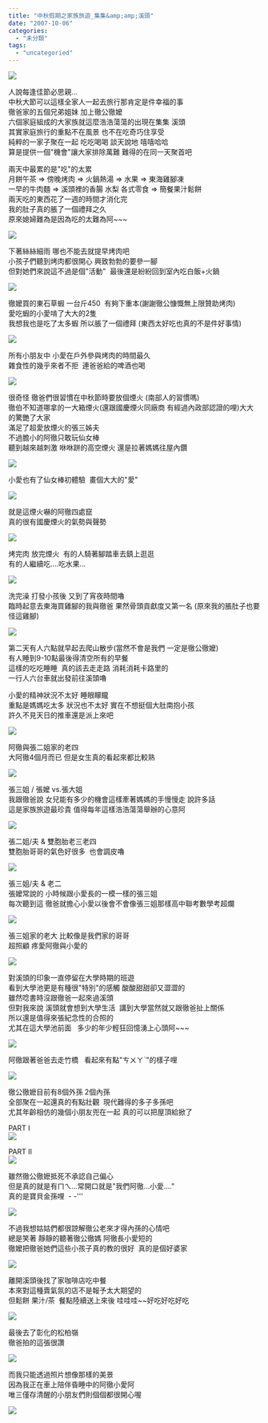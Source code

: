 ```yaml
---
title: "中秋假期之家族旅遊_集集&amp;amp;溪頭"
date: "2007-10-06"
categories: 
  - "未分類"
tags: 
  - "uncategoried"
---
```


![](images/1445631076_f7cf199246.jpg)

人說每逢佳節必思親...  
中秋大節可以這樣全家人一起去旅行那肯定是件幸福的事  
徹爸家的五個兄弟姐妹 加上徹公徹嬤   
六個家庭組成的大家族就這麼浩浩蕩蕩的出現在集集 溪頭  
其實家庭旅行的重點不在風景 也不在吃奇巧住享受  
純粹的一家子聚在一起 吃吃喝喝 談天說地 嘻嘻哈哈  
算是提供一個"機會"讓大家排除萬難 難得的在同一天聚首吧

兩天中最累的是"吃"的太累  
月餅午茶 => 傍晚烤肉 => 火鍋熱湯 => 水果 => 東海雞腳凍  
一早的牛肉麵 => 溪頭裡的香腸 水梨 各式零食 => 簡餐果汁鬆餅  
兩天吃的東西花了一週的時間才消化完  
我的肚子真的脹了一個禮拜之久   
原來媳婦難為是因為吃的太難為阿~~~  
  
![](images/1445631076_f7cf199246.jpg)

下著絲絲細雨 哪也不能去就提早烤肉吧  
小孩子們聽到烤肉都很開心 興致勃勃的要參一腳  
但對她們來說這不過是個"活動"  最後還是紛紛回到室內吃白飯+火鍋  
  
![](images/1445641296_b397ff0257.jpg)  
  
徹嬤買的東石草蝦 一台斤450  有夠下重本(謝謝徹公慷慨無上限贊助烤肉)  
愛吃蝦的小愛啃了大大的2隻  
我想我也是吃了太多蝦 所以脹了一個禮拜 (東西太好吃也真的不是件好事情)  
  
![](images/1445640606_c2b1b6e92f.jpg)  
  
所有小朋友中 小愛在戶外參與烤肉的時間最久  
雜食性的幾乎來者不拒  連爸爸給的啤酒也喝  
  
![](images/1445640966_ba09af3f0a.jpg)  
  
很奇怪 徹爸們很習慣在中秋節時要放個煙火 (南部人的習慣嗎)  
徹伯不知道哪拿的一大箱煙火(還跟國慶煙火同廠商 有經過內政部認證的哩)大大的驚艷了大家  
滿足了超愛放煙火的張三姊夫  
不過膽小的阿徹只敢玩仙女棒  
聽到越來越刺激 咻咻跰的高空煙火 還是拉著媽媽往屋內鑽  
  
![](images/1445639330_8f7536ceec.jpg)  
  
小愛也有了仙女棒初體驗  畫個大大的"愛"  
  
![](images/1444776945_a5e8d1b32c.jpg)  
  
就是這煙火嚇的阿徹四處竄  
真的很有國慶煙火的氣勢與聲勢  
  
![](images/1445638260_c5fab357b6.jpg)  
  
烤完肉 放完煙火  有的人騎著腳踏車去鎮上逛逛  
有的人繼續吃....吃水果...  
  
![](images/1445637964_8c644a8859.jpg)  
  
洗完澡 打發小孩後 又到了宵夜時間嚕  
臨時起意去東海買雞腳的我與徹爸 果然骨頭貢獻度又第一名 (原來我的脹肚子也要怪這雞腳)  
  
![](images/1444775897_b3c9bd53ab.jpg)  
  
第二天有人六點就早起去爬山散步(當然不會是我們 一定是徹公徹嬤)  
有人睡到9-10點最後得清空所有的早餐  
這樣的吃吃睡睡  真的該去走走路 消耗消耗卡路里的  
一行人六台車就出發前往溪頭嚕  
  
小愛的精神狀況不太好 睡眼矇矓  
重點是媽媽吃太多 狀況也不太好 實在不想挺個大肚南抱小孩  
許久不見天日的推車還是派上來吧  
  
![](images/1444775439_a20c42d220.jpg)  
  
阿徹與張二姐家的老四    
大阿徹4個月而已 但是女生真的看起來都比較熟  
  
![](images/1445636498_6d17f91dd7.jpg)  
  
張三姐 / 張嬤 vs.張大姐  
我跟徹爸說 女兒能有多少的機會這樣牽著媽媽的手慢慢走 說許多話  
這是家族旅遊最珍貴 值得每年這樣浩浩蕩蕩舉辦的心意阿  
  
![](images/1444774013_1c094574cd.jpg)  
  
張二姐/夫 & 雙胞胎老三老四  
雙胞胎哥哥的氣色好很多  也會調皮嚕  
  
![](images/1445634682_15333dd1e7.jpg)  
  
張三姐/夫 & 老二  
張嬤常說的 小時候跟小愛長的一模一樣的張三姐  
每次聽到這 徹爸就擔心小愛以後會不會像張三姐那樣高中聯考數學考超爛  
  
![](images/1445633712_6ccd33bfb7.jpg)  
  
張三姐家的老大 比較像是我們家的哥哥  
超照顧 疼愛阿徹與小愛的  
  
![](images/1445633872_acd76e9cbe.jpg)  
  
對溪頭的印象一直停留在大學時期的班遊  
看到大學池更是有種很"特別"的感觸 酸酸甜甜卻又澀澀的  
雖然唸書時沒跟徹爸一起來過溪頭  
但對我來說 溪頭就會想到大學生活  講到大學當然就又跟徹爸扯上關係  
所以還是值得來張紀念性的合照的   
尤其在這大學池前面   多少的年少輕狂回憶湧上心頭阿~~~  
  
![](images/1445633502_3bf687d58f.jpg)  
  
阿徹跟著爸爸去走竹橋   看起來有點"ㄘㄨㄚˋ"的樣子哩  
  
![](images/1445633118_cc5542e6f8.jpg)  
  
徹公徹嬷目前有8個外孫 2個內孫  
全部聚在一起還真的有點壯觀  現代難得的多子多孫吧  
尤其年齡相仿的幾個小朋友兜在一起 真的可以把屋頂給掀了  
  
PART I  
![](images/1445631984_a820f01530.jpg)  
  
PART II  
![](images/1444770025_06e055dbd9.jpg)  
  
雖然徹公徹嬷抵死不承認自己偏心  
但是真的就是有ㄇㄟ...常開口就是"我們阿徹...小愛...."  
真的是寶貝金孫哩  - -'''  
  
![](images/1444769867_54c6a36dc9.jpg)  
  
不過我想姑姑們都很諒解徹公老來才得內孫的心情吧  
總是笑著 靜靜的聽著徹公徹媽 阿徹長小愛短的  
徹嬤把徹爸她們這些小孩子真的教的很好  真的是個好婆家  
  
![](images/1444768825_0f5bdd8ae3.jpg)  
  
離開溪頭後找了家咖啡店吃中餐  
本來對這種賣氣氛的店不是報予太大期望的  
但鬆餅 果汁/茶  餐點陸續送上來後 哇哇哇~~好吃好吃好吃  
  
![](images/1445629160_412c572f75.jpg)  
  
最後去了彰化的松柏嶺  
徹爸拍的這張很讚  
  
![](images/1445626372_74fe3cb652.jpg)  
  
而我只能透過照片想像那樣的美景  
因為我正在車上陪伴昏睡中的阿徹小愛阿  
唯三僅存清醒的小朋友們則個個都很開心喔  
  
![](images/1445624830_3130302552.jpg)
